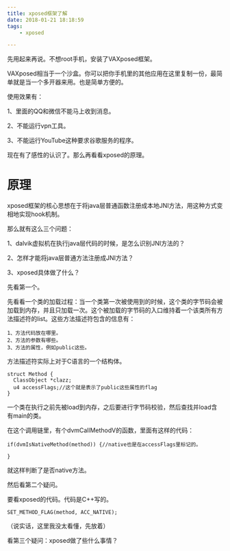 ```yaml
---
title: xposed框架了解
date: 2018-01-21 18:18:59
tags:
	- xposed

---
```




先用起来再说。不想root手机，安装了VAXposed框架。

VAXposed相当于一个沙盒。你可以把你手机里的其他应用在这里复制一份，最简单就是当一个多开器来用。也是简单方便的。

使用效果有：

1、里面的QQ和微信不能马上收到消息。

2、不能运行vpn工具。

3、不能运行YouTube这种要求谷歌服务的程序。



现在有了感性的认识了。那么再看看xposed的原理。



# 原理

xposed框架的核心思想在于将java层普通函数注册成本地JNI方法，用这种方式变相地实现hook机制。

那么就有这么三个问题：

1、dalvik虚拟机在执行java层代码的时候，是怎么识别JNI方法的？

2、怎样才能将java层普通方法注册成JNI方法？

3、xposed具体做了什么？

先看第一个。

先看看一个类的加载过程：当一个类第一次被使用到的时候，这个类的字节码会被加载到内存，并且只加载一次。这个被加载的字节码的入口维持着一个该类所有方法描述符的list。这些方法描述符包含的信息有：

```
1、方法代码放在哪里。
2、方法的参数有哪些。
3、方法的属性，例如public这些。
```

方法描述符实际上对于C语言的一个结构体。

```
struct Method {
  ClassObject *clazz;
  u4 accessFlags;//这个就是表示了public这些属性的flag
}
```

一个类在执行之前先被load到内存，之后要进行字节码校验，然后查找并load含有main的类。

在这个调用链里，有个dvmCallMethodV的函数，里面有这样的代码：

```
if(dvmIsNativeMethod(method)) {//native也是在accessFlags里标记的。
  
}
```

就这样判断了是否native方法。

然后看第二个疑问。

要看xposed的代码。代码是C++写的。

```
SET_METHOD_FLAG(method, ACC_NATIVE);
```

（说实话，这里我没太看懂，先放着）

看第三个疑问：xposed做了些什么事情？

